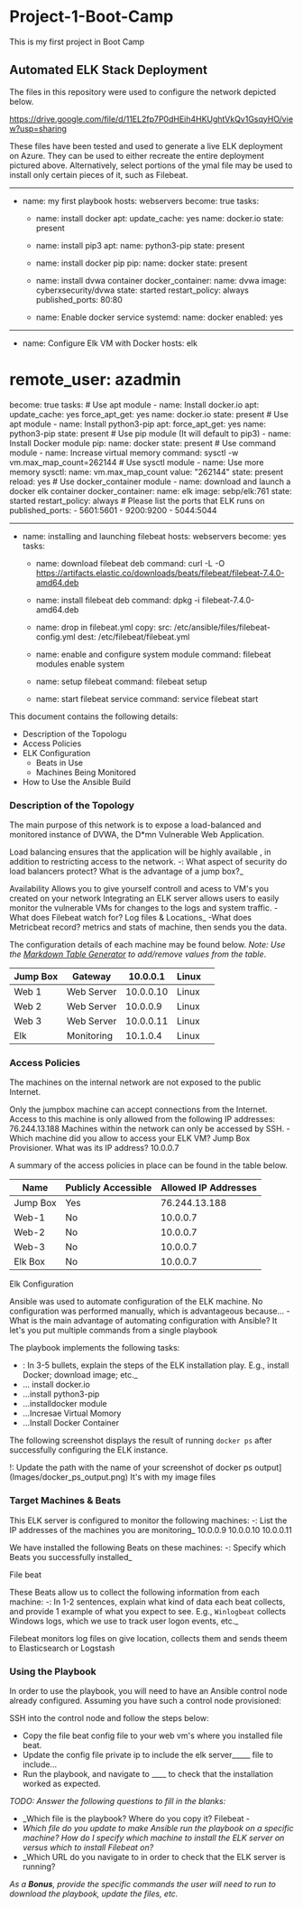 # Project-1-Boot-Camp
This is my first project in Boot Camp
## Automated ELK Stack Deployment

The files in this repository were used to configure the network depicted below.

https://drive.google.com/file/d/11EL2fp7P0dHEih4HKUghtVkQv1GsqyHO/view?usp=sharing

These files have been tested and used to generate a live ELK deployment on Azure. They can be used to either recreate the entire deployment pictured above. Alternatively, select portions of the ymal file may be used to install only certain pieces of it, such as Filebeat.

  ---
- name: my first playbook
  hosts: webservers
  become: true
  tasks:

    - name: install docker
      apt:
        update_cache: yes
        name: docker.io
        state: present

    - name: install pip3
      apt:
        name: python3-pip
        state: present

    - name: install docker pip
      pip:
        name: docker
        state: present


    - name: install dvwa container
      docker_container:
        name: dvwa
        image: cyberxsecurity/dvwa
        state: started
        restart_policy: always
        published_ports: 80:80

    - name: Enable docker service
      systemd:
        name: docker
        enabled: yes


---
- name: Configure Elk VM with Docker
  hosts: elk
#  remote_user: azadmin
  become: true
  tasks:
    # Use apt module
    - name: Install docker.io
      apt:
        update_cache: yes
        force_apt_get: yes
        name: docker.io
        state: present
      # Use apt module
    - name: Install python3-pip
      apt:
        force_apt_get: yes
        name: python3-pip
        state: present
      # Use pip module (It will default to pip3)
    - name: Install Docker module
      pip:
        name: docker
        state: present
      # Use command module
    - name: Increase virtual memory
      command: sysctl -w vm.max_map_count=262144
      # Use sysctl module
    - name: Use more memory
      sysctl:
        name: vm.max_map_count
        value: "262144"
        state: present
        reload: yes
      # Use docker_container module
    - name: download and launch a docker elk container
      docker_container:
        name: elk
        image: sebp/elk:761
        state: started
        restart_policy: always
        # Please list the ports that ELK runs on
        published_ports:
          -  5601:5601
          -  9200:9200
          -  5044:5044


---
- name: installing and launching filebeat
  hosts: webservers
  become: yes
  tasks:

  - name: download filebeat deb
    command: curl -L -O https://artifacts.elastic.co/downloads/beats/filebeat/filebeat-7.4.0-amd64.deb

  - name: install filebeat deb
    command: dpkg -i filebeat-7.4.0-amd64.deb

  - name: drop in filebeat.yml
    copy:
      src: /etc/ansible/files/filebeat-config.yml
      dest: /etc/filebeat/filebeat.yml

  - name: enable and configure system module
    command: filebeat modules enable system

  - name: setup filebeat
    command: filebeat setup

  - name: start filebeat service
    command: service filebeat start

This document contains the following details:
- Description of the Topologu
- Access Policies
- ELK Configuration
  - Beats in Use
  - Machines Being Monitored
- How to Use the Ansible Build


### Description of the Topology

The main purpose of this network is to expose a load-balanced and monitored instance of DVWA, the D*mn Vulnerable Web Application.

Load balancing ensures that the application will be highly available , in addition to restricting access  to the network.
-: What aspect of security do load balancers protect? What is the advantage of a jump box?_

Availability                                                 Allows you to give yourself controll and acess to VM's you created on your network
Integrating an ELK server allows users to easily monitor the vulnerable VMs for changes to the logs and system traffic.
-What does Filebeat watch for? Log files & Locations_
-What does Metricbeat record? metrics and stats of machine, then sends you the data.

The configuration details of each machine may be found below.
_Note: Use the [Markdown Table Generator](http://) to add/remove values from the table_.


| Jump Box | Gateway     | 10.0.0.1  | Linux |   |
|----------|-------------|-----------|-------|---|
| Web 1    | Web Server  | 10.0.0.10 | Linux |   |
| Web 2    | Web Server  | 10.0.0.9  | Linux |   |
| Web 3    | Web Server  | 10.0.0.11 | Linux |   |
| Elk      | Monitoring  | 10.1.0.4  | Linux |   |




### Access Policies

The machines on the internal network are not exposed to the public Internet. 

Only the jumpbox machine can accept connections from the Internet. Access to this machine is only allowed from the following IP addresses:
76.244.13.188
Machines within the network can only be accessed by SSH.
-Which machine did you allow to access your ELK VM? Jump Box Provisioner. What was its IP address? 10.0.0.7

A summary of the access policies in place can be found in the table below.

| Name     | Publicly Accessible | Allowed IP Addresses |
|----------|---------------------|----------------------|
| Jump Box | Yes                 | 76.244.13.188        |
| Web-1    |No                   | 10.0.0.7             | 
| Web-2    |No                   | 10.0.0.7             |
| Web-3    |No                   | 10.0.0.7             |
| Elk Box  |No                   | 10.0.0.7             |

Elk Configuration

Ansible was used to automate configuration of the ELK machine. No configuration was performed manually, which is advantageous because...
-What is the main advantage of automating configuration with Ansible? It let's you put multiple commands from a single playbook

The playbook implements the following tasks:
- : In 3-5 bullets, explain the steps of the ELK installation play. E.g., install Docker; download image; etc._
- ... install docker.io
- ...install python3-pip
- ...installdocker module
- ...Incresae Virtual Momory
- ...Install Docker Container

The following screenshot displays the result of running `docker ps` after successfully configuring the ELK instance.

!: Update the path with the name of your screenshot of docker ps output](Images/docker_ps_output.png)
It's with my image files

### Target Machines & Beats
This ELK server is configured to monitor the following machines:
-: List the IP addresses of the machines you are monitoring_
10.0.0.9
10.0.0.10
10.0.0.11

We have installed the following Beats on these machines:
-: Specify which Beats you successfully installed_

File beat

These Beats allow us to collect the following information from each machine:
-: In 1-2 sentences, explain what kind of data each beat collects, and provide 1 example of what you expect to see. E.g., `Winlogbeat` collects Windows logs, which we use to track user logon events, etc._

Filebeat monitors log files on give location, collects them and sends theem to Elasticsearch or Logstash
### Using the Playbook
In order to use the playbook, you will need to have an Ansible control node already configured. Assuming you have such a control node provisioned: 

SSH into the control node and follow the steps below:
- Copy the file beat config file to your web vm's where you installed file beat. 
- Update the config file private ip to include the elk server_____ file to include...
- Run the playbook, and navigate to ____ to check that the installation worked as expected.

_TODO: Answer the following questions to fill in the blanks:_
- _Which file is the playbook? Where do you copy it? Filebeat - 
- _Which file do you update to make Ansible run the playbook on a specific machine? How do I specify which machine to install the ELK server on versus which to install Filebeat on?_
- _Which URL do you navigate to in order to check that the ELK server is running?

_As a **Bonus**, provide the specific commands the user will need to run to download the playbook, update the files, etc._
